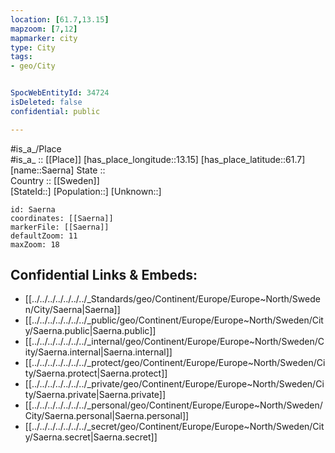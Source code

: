 ```yaml
---
location: [61.7,13.15] 
mapzoom: [7,12] 
mapmarker: city 
type: City
tags:
- geo/City


SpocWebEntityId: 34724
isDeleted: false
confidential: public

---
```

#is_a_/Place  
#is_a_ :: [[Place]] 
[has_place_longitude::13.15] 
[has_place_latitude::61.7] 
[name::Saerna] 
State ::  
Country :: [[Sweden]]  
[StateId::] 
[Population::] 
[Unknown::] 


```leaflet
id: Saerna
coordinates: [[Saerna]] 
markerFile: [[Saerna]] 
defaultZoom: 11 
maxZoom: 18
```


## Confidential Links & Embeds: 
- [[../../../../../../../_Standards/geo/Continent/Europe/Europe~North/Sweden/City/Saerna|Saerna]] 
- [[../../../../../../../_public/geo/Continent/Europe/Europe~North/Sweden/City/Saerna.public|Saerna.public]] 
- [[../../../../../../../_internal/geo/Continent/Europe/Europe~North/Sweden/City/Saerna.internal|Saerna.internal]] 
- [[../../../../../../../_protect/geo/Continent/Europe/Europe~North/Sweden/City/Saerna.protect|Saerna.protect]] 
- [[../../../../../../../_private/geo/Continent/Europe/Europe~North/Sweden/City/Saerna.private|Saerna.private]] 
- [[../../../../../../../_personal/geo/Continent/Europe/Europe~North/Sweden/City/Saerna.personal|Saerna.personal]] 
- [[../../../../../../../_secret/geo/Continent/Europe/Europe~North/Sweden/City/Saerna.secret|Saerna.secret]] 
